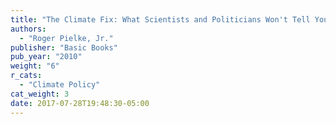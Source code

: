 ```yaml
---
title: "The Climate Fix: What Scientists and Politicians Won't Tell You about Climate Change"
authors:
  - "Roger Pielke, Jr."
publisher: "Basic Books"
pub_year: "2010"
weight: "6"
r_cats:
  - "Climate Policy"
cat_weight: 3
date: 2017-07-28T19:48:30-05:00
---
```

